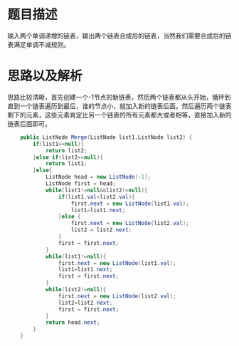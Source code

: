 # 题目描述
输入两个单调递增的链表，输出两个链表合成后的链表，当然我们需要合成后的链表满足单调不减规则。

# 思路以及解析
思路比较清晰，首先创建一个-1节点的新链表，然后两个链表都从头开始，循环到直到一个链表遍历到最后，谁的节点小，就加入新的链表后面。然后遍历两个链表剩下的元素，这些元素肯定比另一个链表的所有元素都大或者相等，直接加入新的链表后面即可。

```java
    public ListNode Merge(ListNode list1,ListNode list2) {
        if(list1==null){
            return list2;
        }else if(list2==null){
            return list1;
        }else{
            ListNode head = new ListNode(-1);
            ListNode first = head;
            while(list1!=null&&list2!=null){
                if(list1.val<list2.val){
                    first.next = new ListNode(list1.val);
                    list1=list1.next;
                }else {
                    first.next = new ListNode(list2.val);
                    list2 = list2.next;
                }
                first = first.next;
            }
            while(list1!=null){
                first.next = new ListNode(list1.val);
                list1=list1.next;
                first = first.next;
            }
            while(list2!=null){
                first.next = new ListNode(list2.val);
                list2=list2.next;
                first = first.next;
            }
            return head.next;
        }
    }
```

